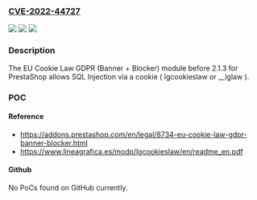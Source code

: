 ### [CVE-2022-44727](https://cve.mitre.org/cgi-bin/cvename.cgi?name=CVE-2022-44727)
![](https://img.shields.io/static/v1?label=Product&message=n%2Fa&color=blue)
![](https://img.shields.io/static/v1?label=Version&message=n%2Fa&color=blue)
![](https://img.shields.io/static/v1?label=Vulnerability&message=n%2Fa&color=brighgreen)

### Description

The EU Cookie Law GDPR (Banner + Blocker) module before 2.1.3 for PrestaShop allows SQL Injection via a cookie ( lgcookieslaw or __lglaw ).

### POC

#### Reference
- https://addons.prestashop.com/en/legal/8734-eu-cookie-law-gdpr-banner-blocker.html
- https://www.lineagrafica.es/modp/lgcookieslaw/en/readme_en.pdf

#### Github
No PoCs found on GitHub currently.

